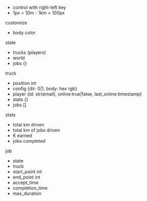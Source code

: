 - control with right-left key
- 1px = 10m - 1km = 100px




customize
- body color

state
- trucks (players)
- world
- jobs {}


truck
- position int
- config {dir: 0|1, body: hex rgb}
- player {id: str(email), online:true|false, last_online:timestamp}
- stats {}
- jobs []

stats
- total km driven
- total km of jobs driven
- € earned
- jobs completed

job
- state
- truck
- start_point int
- end_point int
- accept_time
- completion_time
- max_duration
